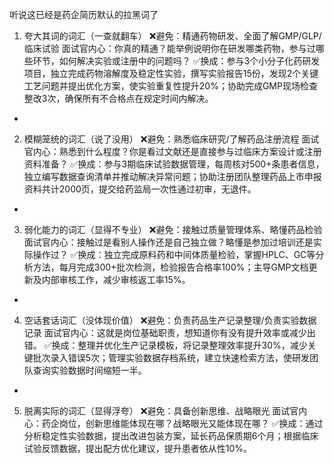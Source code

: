 听说这已经是药企简历默认的拉黑词了
1. 夸大其词的词汇（一查就翻车）
❌避免：精通药物研发、全面了解GMP/GLP/临床试验
面试官内心：你真的精通？能举例说明你在研发哪类药物，参与过哪些环节，如何解决实验或注册中的问题吗？
✅换成：参与3个小分子化药研发项目，独立完成药物溶解度及稳定性实验，撰写实验报告15份，发现2个关键工艺问题并提出优化方案，使实验重复性提升20%；协助完成GMP现场检查整改3次，确保所有不合格点在规定时间内解决。
-
2. 模糊笼统的词汇（说了没用）
❌避免：熟悉临床研究/了解药品注册流程
面试官内心：熟悉到什么程度？你是看过文献还是直接参与过临床方案设计或注册资料准备？
✅换成：参与3期临床试验数据管理，每周核对500+条患者信息，独立编写数据查询清单并推动解决异常问题；协助注册团队整理药品上市申报资料共计2000页，提交给药监局一次性通过初审，无退件。
-
3. 弱化能力的词汇（显得不专业）
❌避免：接触过质量管理体系、略懂药品检验
面试官内心：接触过是看别人操作还是自己独立做？略懂是参加过培训还是实际操作过？
✅换成：独立完成原料药和中间体质量检验，掌握HPLC、GC等分析方法，每月完成300+批次检测，检验报告合格率100%；主导GMP文档更新及内部审核工作，减少审核返工率15%。
-
4. 空话套话词汇（没体现价值）
❌避免：负责药品生产记录整理/负责实验数据记录
面试官内心：这就是岗位基础职责，想知道你有没有提升效率或减少出错。
✅换成：整理并优化生产记录模板，将记录整理效率提升30%，减少关键批次录入错误5次；管理实验数据存档系统，建立快速检索方法，使研发团队查询实验数据时间缩短一半。
-
5. 脱离实际的词汇（显得浮夸）
❌避免：具备创新思维、战略眼光
面试官内心：药企岗位，创新思维能体现在哪？战略眼光又能体现在哪？
✅换成：通过分析稳定性实验数据，提出改进包装方案，延长药品保质期6个月；根据临床试验反馈数据，提出配方优化建议，提升患者依从性10%。


